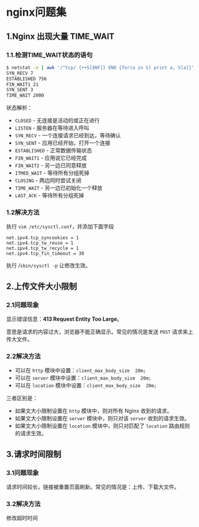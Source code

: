 # nginx问题集

## 1.Nginx 出现大量 TIME_WAIT

### 1.1.检测TIME_WAIT状态的语句

```bash
$ netstat -n | awk '/^tcp/ {++S[$NF]} END {for(a in S) print a, S[a]}'  
SYN_RECV 7
ESTABLISHED 756
FIN_WAIT1 21
SYN_SENT 3
TIME_WAIT 2000
```

状态解析：

- `CLOSED` - 无连接是活动的或正在进行
- `LISTEN` - 服务器在等待进入呼叫
- `SYN_RECV` - 一个连接请求已经到达，等待确认
- `SYN_SENT` - 应用已经开始，打开一个连接
- `ESTABLISHED` - 正常数据传输状态
- `FIN_WAIT1` - 应用说它已经完成
- `FIN_WAIT2` - 另一边已同意释放
- `ITMED_WAIT` - 等待所有分组死掉
- `CLOSING` - 两边同时尝试关闭
- `TIME_WAIT` - 另一边已初始化一个释放
- `LAST_ACK` - 等待所有分组死掉

### 1.2解决方法

执行 `vim /etc/sysctl.conf`，并添加下面字段

```properties
net.ipv4.tcp_syncookies = 1
net.ipv4.tcp_tw_reuse = 1
net.ipv4.tcp_tw_recycle = 1
net.ipv4.tcp_fin_timeout = 30
```

执行 /`sbin/sysctl -p` 让修改生效。

## 2.上传文件大小限制

### 2.1问题现象

显示错误信息：**413 Request Entity Too Large**。

意思是请求的内容过大，浏览器不能正确显示。常见的情况是发送 `POST` 请求来上传大文件。

### 2.2解决方法

- 可以在 `http` 模块中设置：`client_max_body_size  20m;`
- 可以在 `server` 模块中设置：`client_max_body_size  20m;`
- 可以在 `location` 模块中设置：`client_max_body_size  20m;`

三者区别是：

- 如果文大小限制设置在 `http` 模块中，则对所有 Nginx 收到的请求。
- 如果文大小限制设置在 `server` 模块中，则只对该 `server` 收到的请求生效。
- 如果文大小限制设置在 `location` 模块中，则只对匹配了 `location` 路由规则的请求生效。 

## 3.请求时间限制

### 3.1问题现象

请求时间较长，链接被重置页面刷新。常见的情况是：上传、下载大文件。

### 3.2解决方法

修改超时时间

